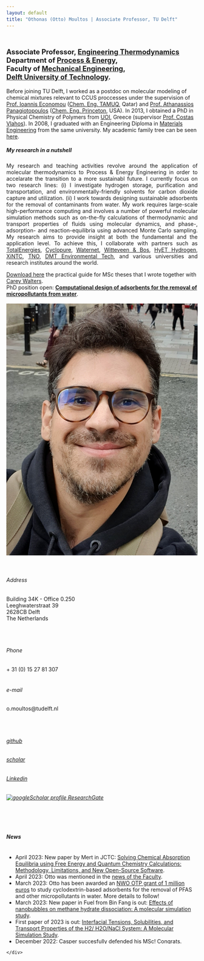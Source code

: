 ```yaml
---
layout: default
title: "Othonas (Otto) Moultos | Associate Professor, TU Delft"
---
```


<!-- - - - - - - - - - - - - - - - -->


<div id="top" class="row">
<div class="col-sm-8">
<!-- <h3> Othonas Moultos </h3> -->
<br/>
<p class="lead" style="font-size: 130%"><strong>
Associate Professor, <a href="https://www.tudelft.nl/3me/over/afdelingen/process-energy/people/engineering-thermodynamics/">Engineering Thermodynamics</a> <br/>Department of <a href="hhttps://www.tudelft.nl/3me/over/afdelingen/process-energy">Process & Energy</a>,<br/> Faculty of <a href="https://www.tudelft.nl/3me/">Mechanical Engineering</a>, <br/><a href="http://www.tudelft.nl/">Delft University of Technology</a>.</strong>
</p>

<p style="text-align: justify;">

<!-- Before joining TU Delft, I was a research scientist at the <a href="https://www.qatar.tamu.edu/programs/chemical-engineering">Chemical Engineering Program</a> of Texas A&M University at Qatar in the group of <a href="https://www.qatar.tamu.edu/programs/chemical-engineering/faculty-and-staff/dr.-ioannis-economou">Prof. Ioannis Economou</a> working on molecular modeling of chemical mixtures relevant to CCUS proccesses. In 2014, I spent time as a postdoc in the group of <a href="https://cbe.princeton.edu/people/athanassios-panagiotopoulos">Prof. Athanassios Panagiotopoulos</a> at <a href="https://cbe.princeton.edu">Princeton University</a>. In 2013, I obtained a PhD in Physical Chemistry of Polymers from the <a href="https://www.uoi.gr/en/">University of Ioannina</a> supervised by <a href="https://chem.uoi.gr/en/meli-dep/vlachos-konstantinos/">Prof. Costas Vlahos</a>. In 2008, I graduated with an Engineering Diploma in <a href="http://www.materials.uoi.gr/en/">Materials Engineering</a> from the same university. -->

Before joining TU Delft, I worked as a postdoc on molecular modeling of chemical mixtures relevant to CCUS proccesses under the supervision of <a href="https://www.qatar.tamu.edu/programs/chemical-engineering/faculty-and-staff/dr.-ioannis-economou">Prof. Ioannis Economou</a> (<a href="https://www.qatar.tamu.edu/programs/chemical-engineering">Chem. Eng. TAMUQ</a>, Qatar) and <a href="https://cbe.princeton.edu/people/athanassios-panagiotopoulos">Prof. Athanassios Panagiotopoulos</a> (<a href="https://cbe.princeton.edu">Chem. Eng. Princeton</a>, USA). In 2013, I obtained a PhD in Physical Chemistry of Polymers from <a href="https://www.uoi.gr/en/">UOI</a>, Greece (supervisor <a href="https://chem.uoi.gr/en/meli-dep/vlachos-konstantinos/">Prof. Costas Vlahos</a>). In 2008, I graduated with an Engineering Diploma in <a href="http://www.materials.uoi.gr/en/">Materials Engineering</a> from the same university. My academic family tree can be seen <a href="https://neurotree.org/beta/tree.php?pid=741534">here</a>.
</p>

<h5>My research in a nutshell</h5>
<p style="text-align: justify;">
<!-- Fossil fuels not only harm the environment but are also becoming more and more expensive as the resources are slowly getting depleted or due to (geo)political reasons. I believe that technologies for producing sustainable energy are the only way to move forward, and the challenging role of engineers is to devise and optimize such technologies.  -->
My research and teaching activities revolve around the application of molecular thermodynamics to Process & Energy Engineering in order to accelarate the transition to a more sustainabl future. I currently focus on two research lines: 
(i) I investigate hydrogen storage, purification and transportation, and environmentally-friendly solvents for carbon dioxide capture and utilization. 
(ii) I work towards designing sustainable adsorbents for the removal of contaminants from water. My work requires large-scale high-performance computing and involves a number of powerful molecular simulation methods such as on-the-fly calculations of thermodynamic and transport properties of fluids using molecular dynamics, and phase-, adsorption- and reaction-equilibria using advanced Monte Carlo sampling. My research aims to provide insight at both the fundamental and the application level. To achieve this, I collaborate with partners such as <a href="https://totalenergies.com">TotalEnergies</a>, <a href="https://cyclopure.com">Cyclopure</a>, <a href="https://www.waternet.nl">Waternet</a>, <a href="https://www.witteveenbos.com"> Witteveen & Bos</a>, <a href="https://hyethydrogen.com">HyET Hydrogen</a>, <a href="https://sites.google.com/xintcglobal.com/xintcglobal">XiNTC</a>, <a href="https://www.tno.nl/nl/">TNO</a>, <a href="https://www.dmt-et.com">DMT Environmental Tech</a>, and various universities and research institutes around the world.
</p>



<div class="alert alert-warning" role="alert" markdown="1">
  <a href="assets/misc/MScGuide.pdf">Download here</a> the practical guide for MSc theses that I wrote together with <a href="https://www.linkedin.com/in/carey-walters-44252714b/?originalSubdomain=nl">Carey Walters</a>. 
</div> 

<div class="alert alert-success" role="alert" markdown="1"> PhD position open: 
  <a href="https://www.tudelft.nl/over-tu-delft/werken-bij-tu-delft/vacatures/details/?nPostingId=4211&nPostingTargetId=11873&id=QEZFK026203F3VBQBLO6G68W9&LG=UK&mask=external"><strong>Computational design of adsorbents for the removal of micropollutants from water</strong></a>. 
</div> 



<div style="text-align: justify;" class="col-sm-8">

</div>

</div>

<div class="col-md-4">
<br/>
      <img src="assets/photoOtto2.jpg" class="img-thumbnail" alt="Othonas Moultos - Όθωνας Μούλτος">
<br/><br/>
<br/>
<!-- <div class="col-sm-3"> -->

<h6> <span class="fa fa-map-marker"></span> Address</h6>
Building 34K - Office 0.250<br/>
Leeghwaterstraat 39<br/>
2628CB Delft<br/>
The Netherlands

<br/><br/>
<h6> <span class="fa fa-phone"></span> Phone</h6>
+ 31 (0) 15 27 81 307
<br/><br/>
<h6> <span class="fa fa-envelope"></span> e-mail</h6>
o.moultos@tudelft.nl

<br/><br/>
<h6> <span class="fa fa-github"></span><a href="https://github.com/omoultosEthTuDelft"> github</a> </h6>

<h6> <span class="fa fa-google"></span><a href="https://scholar.google.ca/citations?user=r6fFwkQAAAAJ&hl=en"> scholar</a> </h6>

<h6> <span class="fa fa-linkedin"></span><a href="https://nl.linkedin.com/in/othonas-moultos-498585a9?trk=profile-badge"> Linkedin</a> </h6>

<h6> <a target="_blank" href="https://www.researchgate.net"><img style="width: 20px;" src="logos/ResearchGate.png" hspace=0 alt="googleScholar profile"> ResearchGate</a> </h6>


<!-- <h6> <span class="fa-brands fa-researchgate"></span><a href="https://www.researchgate.net/profile/Othon-Moultos/2"> ResearchGate</a> </h6> -->

 <!-- <a target="_blank" href="https://nl.linkedin.com/in/othonas-moultos-498585a9?trk=profile-badge"><img style="width: 100px;" src="logos/LinkedIn.png" hspace=3 alt="LinkedIn profile"></a>
 <br/>  <br/> 
<a target="_blank" href="https://github.com/omoultosEthTuDelft"><img style="width: 100px;" src="logos/Github.png" hspace=3 alt="github profile"></a>
<br/>  <br/> 
<a target="_blank" href="https://scholar.google.ca/citations?user=r6fFwkQAAAAJ&hl=en"><img style="width: 100px;" src="logos/GoogleScholar.jpg" hspace=3 alt="googleScholar profile"></a>
<br/><br/>
-->
<br/><br/>

</div>

</div>

              

<!-- - - - - - - - - - - - - - - - -->
<h5>News</h5>
<div class="row-fluid">
    <div id="news" class="row">
    <div style="overflow: scroll ;max-height: 250px; width: 100%;">
    <!-- <div style="text-align: justify;" class="col-sm-11"> -->

<section markdown="1">

- April 2023: New paper by Mert in JCTC: [Solving Chemical Absorption Equilibria using Free Energy and Quantum Chemistry Calculations: Methodology, Limitations, and New Open-Source Software](https://pubs.acs.org/doi/full/10.1021/acs.jctc.3c00144).
- April 2023: Otto was mentioned in the [news of the Faculty](https://www.tudelft.nl/2023/3me/nieuws/othon-moultos-ontvangt-nwo-otp-subsidie-van-1-miljoen-euro-voor-onderzoek-naar-waterbehandeling).
- March 2023: Otto has been awarded an [NWO OTP grant of 1 million euros](https://www.nwo.nl/en/news/seven-projects-get-green-light-through-open-technology-programme) to study cyclodextrin-based adsorbents for the removal of PFAS and other micropollutants in water. More details to follow!
- March 2023: New paper in Fuel from Bin Fang is out: [Effects of nanobubbles on methane hydrate dissociation: A molecular simulation study](https://www.sciencedirect.com/science/article/pii/S0016236123008438?via%3Dihub#s0065).
- First paper of 2023 is out: [Interfacial Tensions, Solubilities, and Transport Properties of the H2/ H2O/NaCl System: A Molecular Simulation Study](https://pubs.acs.org/doi/10.1021/acs.jced.2c00707?ref=pdf).
- December 2022: Casper succesfully defended his MSc! Congrats.
- November 2022: 3 new papers out!!! 
[Electrochemical Reduction of CO2 to Oxalic Acid: Experiments, Process Modeling, and Economics](https://pubs.acs.org/doi/10.1021/acs.iecr.2c02647), [A New Force Field for OH– for Computing Thermodynamic and Transport Properties of H2 and O2 in Aqueous NaOH and KOH Solutions](https://pubs.acs.org/doi/10.1021/acs.jpcb.2c06381), [Solubility of CO2 in Aqueous Formic Acid Solutions and the Effect of NaCl Addition: A Molecular Simulation Study](https://pubs.acs.org/doi/10.1021/acs.jpcc.2c05476).
- November 2022: Welcome to new MSc student Camiel Grevet!
- September 2022: A warm welcome to the new MSc students Jose and Jelle. 
- September 2022: Our review paper [A review on nature-inspired gating membranes: from concept to design and applications](https://aip.scitation.org/doi/10.1063/5.0105641) is accepted in Journal of Chemical Physics.
- August 2022: Two papers accepted in Fluid Phase Equilibria: [Is Stokes-Einstein relation valid for the description of intra-diffusivity of hydrogen and oxygen in liquid water?](https://www.sciencedirect.com/science/article/pii/S0378381222001893)  and [Transport Properties of Mixtures of Acid Gases with Aqueous Monoethanolamine Solutions: A Molecular Dynamics Study](https://www.sciencedirect.com/science/article/pii/S0378381222002072?via%3Dihub).
- July 30th: Our new paper [Hydrogen dissociation in Li-decorated borophene and borophene hydride: An ab-initio study](https://www.sciencedirect.com/science/article/pii/S0169433222018566) in Applied Surface Science is now online.
- June 13th: Mate succesfully defended his PhD "Molecular simulation of nanoporous materials: Application to metal organic frameworks, zeolites, and cyclodextrins", and is now a Dr. Congrats!
- May 30th: Today Hirad succesfully defended his PhD "Molecular simulation of Deep Eutectic Solvents" and is officially a Dr!!! Many congrats Hirad.
- May 6th: Our new paper [Solubilities and Transport Properties of CO2, Oxalic Acid, and Formic Acid in Mixed Solvents Composed of Deep Eutectic Solvents, Methanol, and Propylene Carbonate](https://pubs.acs.org/doi/10.1021/acs.jpcb.2c01425) in the Journal of Physical Chemistry B is now online.
- May 4th: Our new paper [Electro-osmotic Drag and Thermodynamic Properties of Water in Hydrated Nafion Membranes from Molecular Dynamics](https://pubs.acs.org/doi/10.1021/acs.jpcc.2c01226?ref=pdf) in the Journal of Physical Chemistry C is now online.
- April 19th: The "Introduction to Molecular Simulation" course is starting today (<a href="https://brightspace.tudelft.nl/d2l/home/400948">Brightspace page</a>).
- April 2022: The Mechanical Engineering of TU Delft is ranked 4th according to the 2021 QS Rankings. <a href="https://www.tudelft.nl/en/about-tu-delft/facts-and-figures/tu-delft-in-international-rankings/subject-rankings"> More details here</a> (for TU Delft employees).
- February 2022: Welcome to the group <a href="https://www.linkedin.com/in/caspervandergeest/?originalSubdomain=nl"> Casper</a>! 
- September 2021: Otto is featured as an Emerging Investigator in the Journal of Chemical Physics with the article <a href="https://aip.scitation.org/doi/full/10.1063/5.0062408">Vapor pressures and vapor phase compositions of choline chloride urea and choline chloride ethylene glycol deep eutectic solvents from molecular simulation</a>, which is also featured as an Editor's pick. <a href="https://www.tudelft.nl/2021/tu-delft-process-technology-institute/dr-othon-moultos-is-featured-as-an-emerging-investigator-in-the-journal-of-chemical-physics">Short story here</a>.
- July 2021: Our article on the <a href="https://pubs.acs.org/doi/10.1021/acs.jced.1c00300?ref=pdf">diffusivities of hydrogen and oxygen in water</a> is selected as Editor's choice in ACS Journal of Chemical and Engineering Data. 
- March 2021: Our article on the <a href="https://pubs.acs.org/doi/10.1021/acs.jced.1c00020?ref=pdf">thermodynamic properties of compressed hydrogen/water mixtures</a> is selected as Editor's choice in ACS Journal of Chemical and Engineering Data. 

</section>
    </div>

<!-- <div class="col-md-4">
<a class="twitter-timeline" data-width="300" data-height="500" href="https://twitter.com/kAsterios?ref_src=twsrc%5Etfw">Tweets by Asterios</a> <script async src="https://platform.twitter.com/widgets.js" charset="utf-8"></script>
</div> -->


    </div>
  
</div>  
















